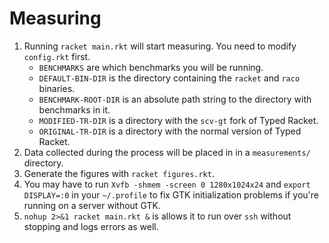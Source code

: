 # Measuring

1. Running `racket main.rkt` will start measuring.
   You need to modify `config.rkt` first.
   * `BENCHMARKS` are which benchmarks you will be running.
   * `DEFAULT-BIN-DIR` is the directory containing the
     `racket` and `raco` binaries.
   * `BENCHMARK-ROOT-DIR` is an absolute path string
     to the directory with benchmarks in it.
   * `MODIFIED-TR-DIR` is a directory with the `scv-gt` fork
     of Typed Racket.
   * `ORIGINAL-TR-DIR` is a directory with the normal version
     of Typed Racket.
2. Data collected during the process will be placed in
   in a `measurements/` directory.
3. Generate the figures with `racket figures.rkt`.
4. You may have to run
   `Xvfb -shmem -screen 0 1280x1024x24` and
   `export DISPLAY=:0` in your `~/.profile` to fix
   GTK initialization problems if you're running on a server
   without GTK.
5. `nohup 2>&1 racket main.rkt &` is allows it to run over
   `ssh` without stopping and logs errors as well.

